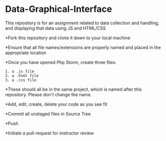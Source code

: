 # Data-Graphical-Interface
This repository is for an assignment related to data collection and handling, and displaying that data using JS and HTML/CSS

*Fork this repository and clone it down to your local machine

*Ensure that all file names/extensions are properly named and placed in the appropriate location

*Once you have opened Php Storm, create three files:

    1. a .js file
    2. a .html file
    3. a .css file

*These should all be in the same project, which is named after this repository. Please don't change the name.

*Add, edit, create, delete your code as you see fit

*Commit all unstaged files in Source Tree

*Push 

*Initiate a pull-request for instructor review


